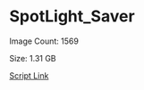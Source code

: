 # SpotLight_Saver

Image Count: 1569

Size: 1.31 GB

[Script Link](https://github.com/liuyal/Archive/blob/master/Python/Utilities/Miscellaneous/spotlight_saver.py)